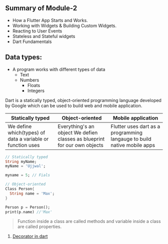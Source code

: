 ## Summary of Module-2
* How a Flutter App Starts and Works.
* Working with Widgets & Building Custom Widgets.
* Reacting to User Events
* Stateless and Stateful widgets
* Dart Fundamentals

## Data types:
* A program works with different types of data
	* Text 
	* Numbers 
		* Floats
		* Integers


Dart is a statically typed, object-oriented programming language developed by Google which can be used to build web and mobile application.

| Statically typed | Object-oriented | Mobile application |
|------------------|-----------------|--------------------|
| We define which(types) of data a variable or function uses | Everything's an object We defien classes as blueprint for our own objects | Flutter uses dart as a programming langauge to build native mobile apps |

```dart
// Statically typed
String myName;
myName = 'Ujjwal';

myname = 5; // Fials
```

```dart
// Object-oriented
Class Person{
  String name = 'Max';
}

Person p = Person();
print(p.name) //'Max'
```



> Function inside a class are called methods and variable inside a class are called properties.


1. [Decorator in dart](https://dart.academy/structural-design-patterns-for-dart-and-flutter-decorator/)



